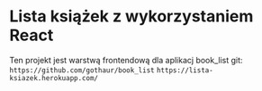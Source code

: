# Lista książek z wykorzystaniem React

Ten projekt jest warstwą frontendową dla aplikacj book_list 
git: ```https://github.com/gothaur/book_list```
```https://lista-ksiazek.herokuapp.com/```
